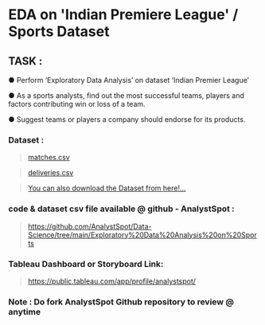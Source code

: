 # EDA on 'Indian Premiere League' / Sports Dataset
## TASK :
● Perform ‘Exploratory Data Analysis’ on dataset ‘Indian Premier League’

● As a sports analysts, find out the most successful teams, players and factors contributing win or loss of a team.

● Suggest teams or players a company should endorse for its products.

### Dataset : 
> <a href='https://github.com/AnalystSpot/Data-Science/blob/main/Exploratory%20Data%20Analysis%20on%20Sports/Indian%20Premier%20League/matches.csv'>matches.csv</a>

> <a href='https://github.com/AnalystSpot/Data-Science/blob/main/Exploratory%20Data%20Analysis%20on%20Sports/Indian%20Premier%20League/deliveries.csv'>deliveries.csv</a>

> <a href='https://drive.google.com/drive/folders/187Z7sQL02sWmwou5E5_K4GQL06OK7nrF?usp=sharing'>You can also download the Dataset from here!...</a>


### code & dataset csv file available @ github - AnalystSpot : 
> https://github.com/AnalystSpot/Data-Science/tree/main/Exploratory%20Data%20Analysis%20on%20Sports

### Tableau Dashboard or Storyboard Link: 
> https://public.tableau.com/app/profile/analystspot/

<h3 color='red'>Note : Do fork AnalystSpot Github repository to review @ anytime</h3>
